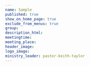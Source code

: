 ```yaml
---
name: Sample
published: true
show_on_home_page: true
exclude_from_menus: true
group:
description_html:
meetingtime:
meeting_place:
header_image:
logo_image:
ministry_leader: pastor-keith-taylor
---
```




